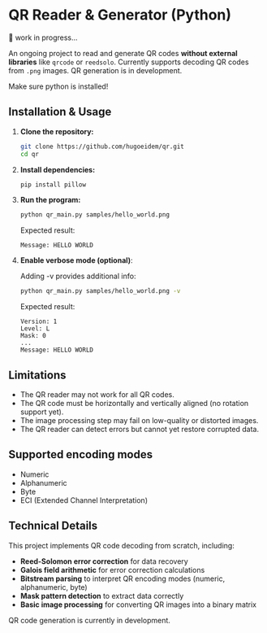 # QR Reader & Generator (Python)  

🚧 work in progress...

An ongoing project to read and generate QR codes **without external libraries** like `qrcode` or `reedsolo`. Currently supports decoding QR codes from `.png` images. QR generation is in development.  

Make sure python is installed!


## Installation & Usage  
1. **Clone the repository:**  
   ```bash
   git clone https://github.com/hugoeidem/qr.git
   cd qr
   ```
2. **Install dependencies:**
   ```bash
   pip install pillow
   ```
3. **Run the program:**
   ```bash
   python qr_main.py samples/hello_world.png
   ```
   Expected result:
   ```
   Message: HELLO WORLD
   ```
5. **Enable verbose mode (optional)**:
   
   Adding -v provides additional info:
   ```bash
   python qr_main.py samples/hello_world.png -v
   ```
   Expected result:
   ```
   Version: 1
   Level: L
   Mask: 0
   ...
   Message: HELLO WORLD
   ```

   
## Limitations
   - The QR reader may not work for all QR codes.
   - The QR code must be horizontally and vertically aligned (no rotation support yet).
   - The image processing step may fail on low-quality or distorted images.
   - The QR reader can detect errors but cannot yet restore corrupted data.

## Supported encoding modes
   - Numeric
   - Alphanumeric
   - Byte
   - ECI (Extended Channel Interpretation)

## Technical Details  
   This project implements QR code decoding from scratch, including:  

   - **Reed-Solomon error correction** for data recovery  
   - **Galois field arithmetic** for error correction calculations  
   - **Bitstream parsing** to interpret QR encoding modes (numeric, alphanumeric, byte)  
   - **Mask pattern detection** to extract data correctly  
   - **Basic image processing** for converting QR images into a binary matrix  

   QR code generation is currently in development.
